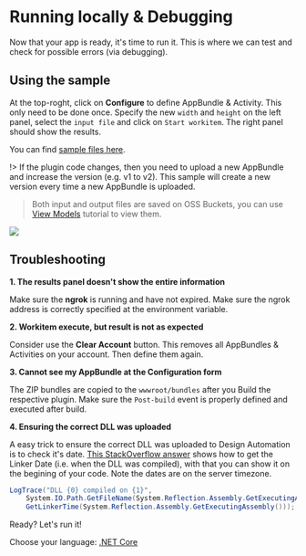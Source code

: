 # Running locally & Debugging

Now that your app is ready, it's time to run it. This is where we can test and check for possible errors (via debugging).

## Using the sample

At the top-roght, click on **Configure** to define AppBundle & Activity. This only need to be done once. Specify the new `width` and `height` on the left panel, select the `input file` and click on `Start workitem`. The right panel should show the results.

You can find [sample files here](https://github.com/Developer-Autodesk/learn.forge.designautomation/tree/master/sample%20files).

!> If the plugin code changes, then you need to upload a new AppBundle and increase the version (e.g. v1 to v2). This sample will create a new version every time a new AppBundle is uploaded.

> Both input and output files are saved on OSS Buckets, you can use [View Models](tutorials/viewmodels) tutorial to view them.

![](_media/tutorials/run_sample_modifymodels.gif)

## Troubleshooting

**1. The results panel doesn't show the entire information**

Make sure the **ngrok** is running and have not expired. Make sure the ngrok address is correctly specified at the environment variable.

**2. Workitem execute, but result is not as expected**

Consider use the **Clear Account** button. This removes all AppBundles & Activities on your account. Then define them again.

**3. Cannot see my AppBundle at the Configuration form**

The ZIP bundles are copied to the `wwwroot/bundles` after you Build the respective plugin. Make sure the `Post-build` event is properly defined and executed after build.

**4. Ensuring the correct DLL was uploaded**

A easy trick to ensure the correct DLL was uploaded to Design Automation is to check it's date. [This StackOverflow answer](https://stackoverflow.com/a/1600990) shows how to get the Linker Date (i.e. when the DLL was compiled), with that you can show it on the begining of your code. Note the dates are on the server timezone.

```csharp
LogTrace("DLL {0} compiled on {1}",
    System.IO.Path.GetFileName(System.Reflection.Assembly.GetExecutingAssembly().Location),
    GetLinkerTime(System.Reflection.Assembly.GetExecutingAssembly()));
```

Ready? Let's run it!

Choose your language: [.NET Core](environment/rundebug/netcore)